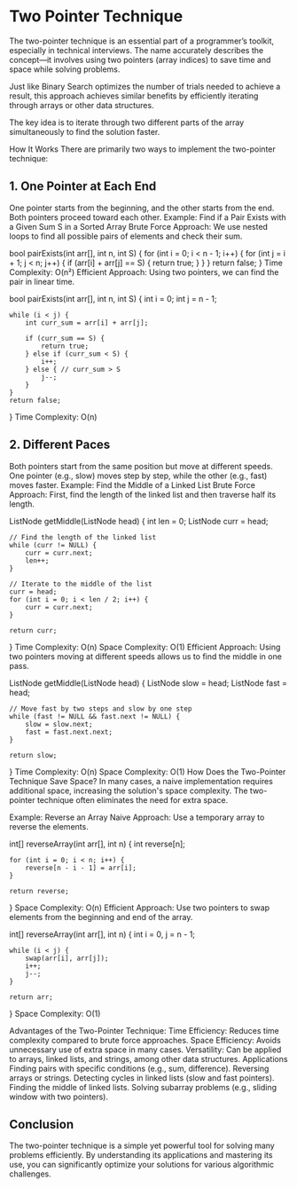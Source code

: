 # Two Pointer Technique

The two-pointer technique is an essential part of a programmer’s toolkit, especially in technical interviews. The name accurately describes the concept—it involves using two pointers (array indices) to save time and space while solving problems.

Just like Binary Search optimizes the number of trials needed to achieve a result, this approach achieves similar benefits by efficiently iterating through arrays or other data structures.

The key idea is to iterate through two different parts of the array simultaneously to find the solution faster.

How It Works
There are primarily two ways to implement the two-pointer technique:

## 1. One Pointer at Each End
One pointer starts from the beginning, and the other starts from the end.
Both pointers proceed toward each other.
Example: Find if a Pair Exists with a Given Sum S in a Sorted Array
Brute Force Approach:
We use nested loops to find all possible pairs of elements and check their sum.

bool pairExists(int arr[], int n, int S) {
    for (int i = 0; i < n - 1; i++) {
        for (int j = i + 1; j < n; j++) {
            if (arr[i] + arr[j] == S) {
                return true;
            }
        }
    }
    return false;
}
Time Complexity: O(n²)
Efficient Approach:
Using two pointers, we can find the pair in linear time.

bool pairExists(int arr[], int n, int S) {
    int i = 0;
    int j = n - 1;

    while (i < j) {
        int curr_sum = arr[i] + arr[j];

        if (curr_sum == S) {
            return true;
        } else if (curr_sum < S) {
            i++;
        } else { // curr_sum > S
            j--;
        }
    }
    return false;
}
Time Complexity: O(n)

## 2. Different Paces
Both pointers start from the same position but move at different speeds.
One pointer (e.g., slow) moves step by step, while the other (e.g., fast) moves faster.
Example: Find the Middle of a Linked List
Brute Force Approach:
First, find the length of the linked list and then traverse half its length.

ListNode getMiddle(ListNode head) {
    int len = 0;
    ListNode curr = head;

    // Find the length of the linked list
    while (curr != NULL) {
        curr = curr.next;
        len++;
    }

    // Iterate to the middle of the list
    curr = head;
    for (int i = 0; i < len / 2; i++) {
        curr = curr.next;
    }

    return curr;
}
Time Complexity: O(n)
Space Complexity: O(1)
Efficient Approach:
Using two pointers moving at different speeds allows us to find the middle in one pass.

ListNode getMiddle(ListNode head) {
    ListNode slow = head;
    ListNode fast = head;

    // Move fast by two steps and slow by one step
    while (fast != NULL && fast.next != NULL) {
        slow = slow.next;
        fast = fast.next.next;
    }

    return slow;
}
Time Complexity: O(n)
Space Complexity: O(1)
How Does the Two-Pointer Technique Save Space?
In many cases, a naive implementation requires additional space, increasing the solution's space complexity. The two-pointer technique often eliminates the need for extra space.

Example: Reverse an Array
Naive Approach:
Use a temporary array to reverse the elements.

int[] reverseArray(int arr[], int n) {
    int reverse[n];

    for (int i = 0; i < n; i++) {
        reverse[n - i - 1] = arr[i];
    }

    return reverse;
}
Space Complexity: O(n)
Efficient Approach:
Use two pointers to swap elements from the beginning and end of the array.

int[] reverseArray(int arr[], int n) {
    int i = 0, j = n - 1;

    while (i < j) {
        swap(arr[i], arr[j]);
        i++;
        j--;
    }

    return arr;
}
Space Complexity: O(1)

Advantages of the Two-Pointer Technique:
Time Efficiency: Reduces time complexity compared to brute force approaches.
Space Efficiency: Avoids unnecessary use of extra space in many cases.
Versatility: Can be applied to arrays, linked lists, and strings, among other data structures.
Applications
Finding pairs with specific conditions (e.g., sum, difference).
Reversing arrays or strings.
Detecting cycles in linked lists (slow and fast pointers).
Finding the middle of linked lists.
Solving subarray problems (e.g., sliding window with two pointers).

## Conclusion
The two-pointer technique is a simple yet powerful tool for solving many problems efficiently. By understanding its applications and mastering its use, you can significantly optimize your solutions for various algorithmic challenges. 